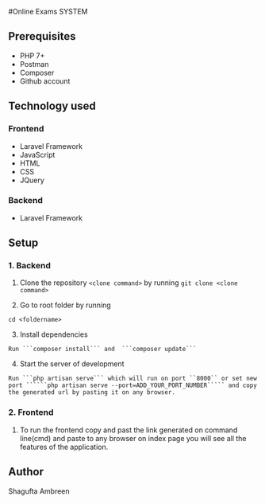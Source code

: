 #Online Exams SYSTEM

## Prerequisites
* PHP 7+
* Postman
* Composer
* Github account


## Technology used

### Frontend
* Laravel Framework
* JavaScript
* HTML
* CSS
* JQuery

### Backend 
  * Laravel Framework


## Setup 

### 1. Backend
  1. Clone the repository
    ```<clone command>``` by running ```git clone <clone command>```
     
  2. Go to root folder by running

  ```cd <foldername>```

   3. Install dependencies

    Run ```composer install``` and  ```composer update```
     
   4. Start the server of development
  
    Run ```php artisan serve``` which will run on port ``8000`` or set new port ``````php artisan serve --port=ADD_YOUR_PORT_NUMBER````` and copy the generated url by pasting it on any browser.
  
  
### 2. Frontend
  1. To run the frontend copy and past the link generated on command line(cmd) and paste to any  browser on index page you will see all the features of the application.


  
## Author
Shagufta Ambreen
